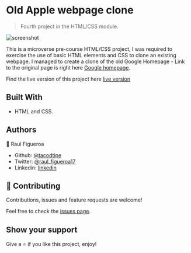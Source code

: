 # Old Apple webpage clone

> Fourth project in the HTML/CSS module.

![screenshot](./app_screenshot.jpg)

This is a microverse pre-course HTML/CSS project, I was required to exercise the use of basic HTML elements and CSS to clone an existing webpage.
I managed to create a clone of the old Google Homepage - Link to the original page is right here [Google homepage](https://www.google.com/webhp?hl=en&ictx=2&sa=X&ved=0ahUKEwja-omK2anoAhUBLK0KHcA0ANEQPQgH).

Find the live version of this project here [live version](https://raw.githack.com/tacodtripe/google-homepage/master/index.html)

## Built With

- HTML and CSS.

## Authors

👤 Raul Figueroa

- Github: [@tacodtipe](https://github.com/tacodtripe)
- Twitter: [@raul_figueroa17](https://twitter.com/raul_figueroa17)
- Linkedin: [linkedin](https://www.linkedin.com/in/luis-raul-figueroa-soto-63411118a/)

## 🤝 Contributing

Contributions, issues and feature requests are welcome!

Feel free to check the [issues page](issues/).

## Show your support

Give a ⭐️ if you like this project, enjoy!

